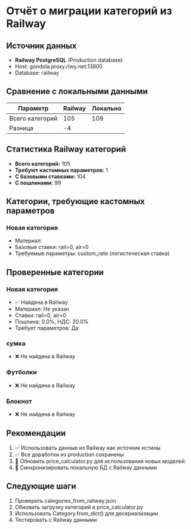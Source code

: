 
# Отчёт о миграции категорий из Railway

## Источник данных
- **Railway PostgreSQL** (Production database)
- Host: gondola.proxy.rlwy.net:13805
- Database: railway


## Сравнение с локальными данными

| Параметр | Railway | Локально |
|----------|---------|----------|
| Всего категорий | 105 | 109 |
| Разница | -4 | |


## Статистика Railway категорий

- **Всего категорий:** 105
- **Требуют кастомных параметров:** 1
- **С базовыми ставками:** 104
- **С пошлинами:** 99

## Категории, требующие кастомных параметров


### Новая категория
- Материал: 
- Базовые ставки: rail=0, air=0
- Требуемые параметры: custom_rate (логистическая ставка)

## Проверенные категории


### Новая категория
- ✅ Найдена в Railway
- Материал: Не указан
- Ставки: rail=0, air=0
- Пошлина: 0.0%, НДС: 20.0%
- Требует параметров: Да

### сумка
- ❌ Не найдена в Railway

### Футболки
- ❌ Не найдена в Railway

### Блокнот
- ❌ Не найдена в Railway

## Рекомендации

1. ✅ Использовать данные из Railway как источник истины
2. ✅ Все доработки из production сохранены
3. 📝 Обновить price_calculator.py для использования новых моделей
4. 🔄 Синхронизировать локальную БД с Railway данными

## Следующие шаги

1. Проверить categories_from_railway.json
2. Обновить загрузку категорий в price_calculator.py
3. Использовать Category.from_dict() для десериализации
4. Тестировать с Railway данными
